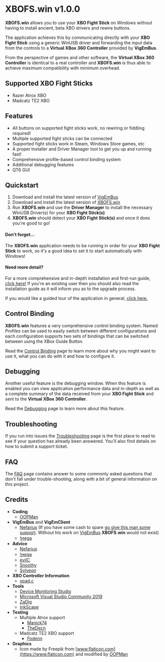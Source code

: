 ﻿# XBOFS.win v1.0.0
**XBOFS.win** allows you to use your **XBO Fight Stick** on Windows without having to install ancient, beta XBO drivers and 
rewire buttons. 

The application achieves this by communicating directly with your **XBO Fight Stick** using a generic WinUSB driver and 
forwarding the input data from the controls to a **Virtual XBox 360 Controller** provided by **VigEmBus**. 

From the perspective of games and other software, the **Virtual XBox 360 Controller** is identical to a real controller and 
**XBOFS.win** is thus able to achieve maximum compatibility with minimum overhead.

## Supported XBO Fight Sticks
* Razer Atrox XBO
* Madcatz TE2 XBO

## Features
* All buttons on supported fight sticks work, no rewiring or fiddling required!
* Multiple supported fight sticks can be connected
* Supported fight sticks work in Steam, Windows Store games, etc
* A proper Installer and Driver Manager tool to get you up and running fast!
* Comprehensive profile-based control binding system
* Additional debugging features
* QT6 GUI

## Quickstart
1. Download and install the latest version of [VigEmBus](https://github.com/ViGEm/ViGEmBus/releases/latest)
2. Download and install the latest version of [XBOFS.win](https://github.com/OOPMan/XBOFS.win/releases/latest)
3. Run **XBOFS.win** and use the **Driver Manager** to install the necessary WinUSB Driver(s) for your **XBO Fight Stick(s)**
4. **XBOFS.win** should detect your **XBO Fight Stick(s)** and once it does you're good to go! 

#### Don't forget...
The **XBOFS.win** application needs to be running in order for your **XBO Fight Stick** to work, so it's a good idea to set it to start
automatically with Windows!

#### Need more detail?
For a more comprehensive and in-depth installation and first-run guide, [click here!](/installation_guide.md) If you're an
existing user then you should also read the installation guide as it will inform you as to the upgrade process.

If you would like a guided tour of the application in general, [click here.](/application_guide.md)

## Control Binding
**XBOFS.win** features a very comprehensive control binding system. Named Profiles can be used to easily switch between different configurations
and each configuration supports two sets of bindings that can be switched between using the XBox Guide Button.

Read the [Control Binding](/binding_guide.md) page to learn more about why you might want to use it, what you can do with it and how to configure it.

## Debugging
Another useful feature is the debugging window. When this feature is enabled you can view application performance data and in-depth as well
as a complete summary of the data received from your **XBO Fight Stick** and sent to the **Virtual XBox 360 Controller**.

Read the [Debugging](/debugging_guide.md) page to learn more about this feature.

## Troubleshooting
If you run into issues the [Troubleshooting](/troubleshooting.md) page is the first place to read to see if your question has already been
answered. You'll also find details on how to submit a support ticket.

## FAQ
The [FAQ](/faq.md) page contains answer to some commonly asked questions that don't fall under trouble-shooting, along with a bit of general
information on this project.

## Credits

* **Coding**
  * [OOPMan](https://github.com/OOPMan)
* **VigEmBus** and **VigEmClient**
  * [Nefarius](https://github.com/nefarius) (If you have some cash to spare [go give this man some support](https://forums.vigem.org/topic/291/shameless-beggar-post). Without his work on [VigEmBus](https://github.com/ViGEm) **XBOFS.win** would not exist)
  * [!ϻega](https://github.com/megadrago88)
* **Advice**
  * [Nefarius](https://github.com/nefarius)
  * [!ϻega](https://github.com/megadrago88)
  * [evilC](https://github.com/evilC)
  * [Snoothy](https://github.com/Snoothy)
  * [Sylveon](https://github.com/sylveon)
* **XBO Controller Information**
  * [xpad.c](https://github.com/torvalds/linux/blob/master/drivers/input/joystick/xpad.c)
* **Tools**
  * [Device Monitoring Studio](https://www.hhdsoftware.com/device-monitoring-studio)
  * [Microsoft Visual Studio Community 2019](https://visualstudio.microsoft.com)
  * [ZaDig](https://zadig.akeo.ie)
  * [InkScape](https://inkscape.org)
* **Testing**
  * Multiple Atrox support
    * [Manick74](https://www.reddit.com/user/Manick74)
    * [TheDecn](https://www.reddit.com/user/TheDecn)
  * Madcatz TE2 XBO support
    * [Fodenn](https://www.reddit.com/user/Fodenn)
* **Graphics**
  * Icon made by Freepik from [www.flaticon.com](https://www.flaticon.com) and modified by [OOPMan](https://github.com/OOPMan)